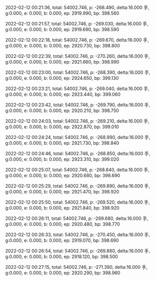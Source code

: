 2022-02-12 00:21:36, total: 54002.746, p: -268.490, delta:16.000 手, g:0.000, e: 0.000, b: 0.000, ep: 2919.990, bp: 398.560

2022-02-12 00:21:57, total: 54002.746, p: -269.030, delta:16.000 手, g:0.000, e: 0.000, b: 0.000, ep: 2919.690, bp: 398.590

2022-02-12 00:22:18, total: 54002.746, p: -269.670, delta:16.000 手, g:0.000, e: 0.000, b: 0.000, ep: 2920.730, bp: 398.800

2022-02-12 00:22:39, total: 54002.746, p: -270.260, delta:16.000 手, g:0.000, e: 0.000, b: 0.000, ep: 2921.660, bp: 398.990

2022-02-12 00:23:00, total: 54002.746, p: -268.390, delta:16.000 手, g:0.000, e: 0.000, b: 0.000, ep: 2924.650, bp: 399.130

2022-02-12 00:23:21, total: 54002.746, p: -269.040, delta:16.000 手, g:0.000, e: 0.000, b: 0.000, ep: 2923.440, bp: 399.060

2022-02-12 00:23:42, total: 54002.746, p: -269.790, delta:16.000 手, g:0.000, e: 0.000, b: 0.000, ep: 2920.210, bp: 398.750

2022-02-12 00:24:03, total: 54002.746, p: -269.210, delta:16.000 手, g:0.000, e: 0.000, b: 0.000, ep: 2922.870, bp: 399.010

2022-02-12 00:24:24, total: 54002.746, p: -268.990, delta:16.000 手, g:0.000, e: 0.000, b: 0.000, ep: 2921.730, bp: 398.840

2022-02-12 00:24:46, total: 54002.746, p: -268.850, delta:16.000 手, g:0.000, e: 0.000, b: 0.000, ep: 2923.310, bp: 399.020

2022-02-12 00:25:07, total: 54002.746, p: -268.840, delta:16.000 手, g:0.000, e: 0.000, b: 0.000, ep: 2920.680, bp: 398.690

2022-02-12 00:25:29, total: 54002.746, p: -269.890, delta:16.000 手, g:0.000, e: 0.000, b: 0.000, ep: 2921.470, bp: 398.920

2022-02-12 00:25:50, total: 54002.746, p: -269.520, delta:16.000 手, g:0.000, e: 0.000, b: 0.000, ep: 2921.840, bp: 398.920

2022-02-12 00:26:11, total: 54002.746, p: -269.680, delta:16.000 手, g:0.000, e: 0.000, b: 0.000, ep: 2920.480, bp: 398.770

2022-02-12 00:26:33, total: 54002.746, p: -270.450, delta:16.000 手, g:0.000, e: 0.000, b: 0.000, ep: 2919.070, bp: 398.690

2022-02-12 00:26:54, total: 54002.746, p: -269.880, delta:16.000 手, g:0.000, e: 0.000, b: 0.000, ep: 2918.120, bp: 398.500

2022-02-12 00:27:15, total: 54002.746, p: -271.390, delta:16.000 手, g:0.000, e: 0.000, b: 0.000, ep: 2920.290, bp: 398.960